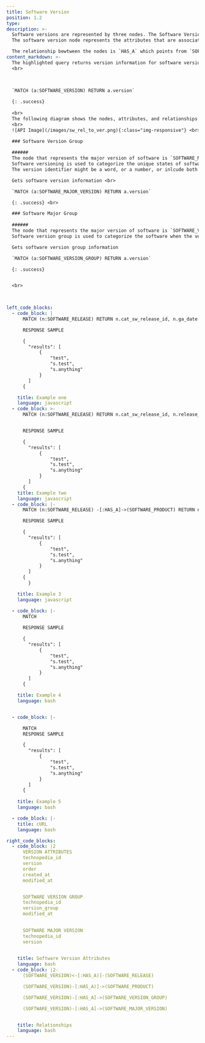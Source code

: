 ```yaml
---
title: Software Version
position: 1.2
type: 
description: >-
  Software versions are represented by three nodes. The Software Version Group node represents the group version attributes. 
  The software version node represents the attributes that are associated with child versions of the parent major version or version group.

  The relationship bewtween the nodes is `HAS_A` which points from `SOFTWARE_VERSION` to `SOFTWARE_VERSION_GROUP` and `SOFTWARE_MAJOR_VERSION.
content_markdown: >-
  The highlighted query returns version information for software versions.
  <br>
  
  

  `MATCH (a:SOFTWARE_VERSION) RETURN a.version`

  {: .success} 
  
  <br>
  The following diagram shows the nodes, attributes, and relationships that feature software nodes and their relationships.
  <br>
  ![API Image](/images/sw_rel_to_ver.png){:class="img-responsive"} <br>

  ### Software Version Group
  
  ######
  The node that represents the major version of software is `SOFTWARE_MAJOR_VERSION`.
  Software versioning is used to categorize the unique states of software as it is developed and released. 
  The version identifier might be a word, or a number, or inlcude both. For example, version 1.0 is often used to represent the initial release of a software product.

  Gets software version information <br>

  `MATCH (a:SOFTWARE_MAJOR_VERSION) RETURN a.version`

  {: .success} <br>

  ### Software Major Group
  
  ######
  The node that represents the major version of software is `SOFTWARE_VERSION_GROUP`.
  Software version group is used to categorize the software when the version is part of version group that may or may not have a major version.

  Gets software version group information

  `MATCH (a:SOFTWARE_VERSION_GROUP) RETURN a.version`

  {: .success} 


  <br>


  
left_code_blocks:
  - code_block: |
      MATCH (n:SOFTWARE_RELEASE) RETURN n.cat_sw_release_id, n.ga_date

      RESPONSE SAMPLE

      {
        "results": [
            {
                "test",
                "s.test",
                "s.anything"
            }
        ]
      {  

    title: Example one
    language: javascript
  - code_block: >-
      MATCH (n:SOFTWARE_RELEASE) RETURN n.cat_sw_release_id, n.release_url n.ga_date


      RESPONSE SAMPLE

      {
        "results": [
            {
                "test",
                "s.test",
                "s.anything"
            }
        ]
      {  
    title: Example two
    language: javascript
  - code_block: |-
      MATCH (n:SOFTWARE_RELEASE) -[:HAS_A]->(SOFTWARE_PRODUCT) RETURN n.cat_sw_release_id LIMIT 1

      RESPONSE SAMPLE

      {
        "results": [
            {
                "test",
                "s.test",
                "s.anything"
            }
        ]
      {   
        }

    title: Example 3
    language: javascript

  - code_block: |-
      MATCH
      
      RESPONSE SAMPLE

      {
        "results": [
            {
                "test",
                "s.test",
                "s.anything"
            }
        ]
      {  

    title: Example 4
    language: bash


  - code_block: |-

      MATCH
      RESPONSE SAMPLE

      {
        "results": [
            {
                "test",
                "s.test",
                "s.anything"
            }
        ]
      {  
        
    title: Example 5
    language: bash

  - code_block: |-
    title: cURL
    language: bash

right_code_blocks:
  - code_block: |2
      VERSION ATTRIBUTES
      technopedia_id
      version
      order
      created_at
      modified_at


      SOFTWARE VERSION GROUP
      technopedia_id
      version_group
      modified_at
      

      SOFTWARE MAJOR VERSION 
      technopedia_id
      version
      

    title: Software Version Attributes
    language: bash
  - code_block: |2-
      (SOFTWARE_VERSION)<-[:HAS_A)]-(SOFTWARE_RELEASE)

      (SOFTWARE_VERSION)-[:HAS_A)]->(SOFTWARE_PRODUCT)

      (SOFTWARE_VERSION)-[:HAS_A]->(SOFTWARE_VERSION_GROUP)

      (SOFTWARE_VERSION)-[:HAS_A]->(SOFTWARE_MAJOR_VERSION)


    title: Relationships
    language: bash
---
```


